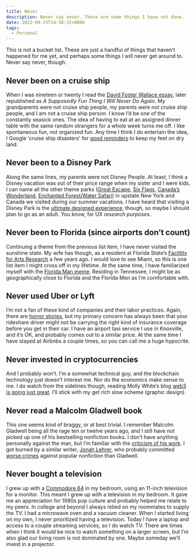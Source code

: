 ```yaml
---
title: Never
description: Never say never. These are some things I have not done.
date: 2022-09-25T14:50:32+0000
tags:
  - Personal
---
```


This is not a bucket list. These are just a handful of things that haven’t happened for me yet, and perhaps some things I will never get around to. Never say never, though.

## Never been on a cruise ship
When I was nineteen or twenty I read the [David Foster Wallace essay](https://harpers.org/wp-content/uploads/2008/09/HarpersMagazine-1996-01-0007859.pdf), later republished as <i>A Supposedly Fun Thing I Will Never Do Again</i>. My grandparents were not cruise ship people, my parents were not cruise ship people, and I am not a cruise ship person. I know I’d be one of the constantly seasick ones. The idea of having to eat at an assigned dinner table with the same random strangers for a whole week turns me off. I like spontaneous fun, not organized fun. Any time I think I do entertain the idea, I Google 'cruise ship disasters' for [good reminders](https://www.usnews.com/news/articles/2013/02/14/the-eight-worst-cruise-ship-disasters) to keep my feet on dry land.

## Never been to a Disney Park
Along the same lines, my parents were not Disney People. At least, I think a Disney vacation was out of their price range when my sister and I were kids. I can name all the other theme parks ([Great Escape](https://en.wikipedia.org/wiki/Six_Flags_Great_Escape_and_Hurricane_Harbor), [Six Flags](https://en.wikipedia.org/wiki/Six_Flags_Darien_Lake), [Canada’s Wonderland](https://en.wikipedia.org/wiki/Canada%27s_Wonderland), [Enchanted Forest/Water Safari](https://en.wikipedia.org/wiki/Enchanted_Forest_Water_Safari)) in upstate New York and Canada we visited during our summer vacations. I have heard that visiting a Disney Park is the [ultimate designed experience](https://uxreactor.com/disney-pioneered-modern-experience-design/), though, so maybe I should plan to go as an adult. You know, for UX <em>research purposes</em>.

## Never been to Florida (since airports don’t count)
Continuing a theme from the previous list item, I have never visited the sunshine state. My wife has though, as a resident at Florida State’s [Facitlity for Arts Research](https://artsresearch.fsu.edu/) a few years ago. I would love to see Miami, so this is one list item I might cross off in my lifetime. At the same time, I have familiarized myself with the [Florida Man meme](https://en.wikipedia.org/wiki/Florida_Man). Residing in Tennessee, I might be as geographically close to Florida and the Florida Men as I’m comfortable with.

## Never used Uber or Lyft
I’m not a fan of these kind of companies and their labor practices. Again, there are [horror stories](https://www.nytimes.com/2022/04/06/business/uber-lyft-driver-deaths.html), but my primary concern has always been that your rideshare driver might not be carrying the right kind of insurance coverage before you get in their car. I have an airport taxi service I use in Knoxville, and it’s OK, and probably comes out to a similar price. At the same time I have stayed at Airbnbs a couple times, so you can call me a huge hypocrite. 

## Never invested in cryptocurrencies
And I probably won’t. I’m a somewhat technical guy, and the blockchain technology just doesn’t interest me. Nor do the economics make sense to me. I do watch from the sidelines though, reading Molly White’s blog [web3 is going just great](https://web3isgoinggreat.com/). I’ll stick with my get rich slow scheme (graphic design).

## Never read a Malcolm Gladwell book
This one seems kind of braggy, or at best trivial. I remember Malcolm Gladwell being all the rage ten or twelve years ago, and I still have not picked up one of his bestselling nonfiction books. I don’t have anything personally against the man, but I’m familiar with the [criticism of his work](https://slate.com/technology/2013/10/malcolm-gladwell-critique-david-and-goliath-misrepresents-the-science.html). I got burned by a similar writer, [Jonah Lehrer](https://en.wikipedia.org/wiki/Jonah_Lehrer), who probably committed [worse crimes](http://www.edrants.com/how-jonah-lehrer-recycled-his-own-material-for-imagine/) against popular nonfiction than Gladwell. 

## Never bought a television
I grew up with a [Commodore 64](https://en.wikipedia.org/wiki/Commodore_64) in my bedroom, using an 11-inch television for a monitor. This meant I grew up with a television in my bedroom. It gave me an appreciation for 1990s pop culture and probably helped me relate to my peers. In college and beyond I always relied on my roommates to supply the TV. I had a microwave oven and a vacuum cleaner. When I started living on my own, I never prioritized having a television. Today I have a laptop and access to a couple streaming services, so I do watch TV. There are times when I think it would be nice to watch something on a larger screen, but I’m also glad our living room is not dominated by one. Maybe someday we’ll invest in a projector.